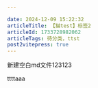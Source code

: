 ```yaml
---

date: 2024-12-09 15:22:32
articleTitle: 【猫test】标签2
articleId: 1733728982062
articleTags: 待分类，ttst
post2vitepress: true
---
```

新建空白md文件123123

ttttaaa